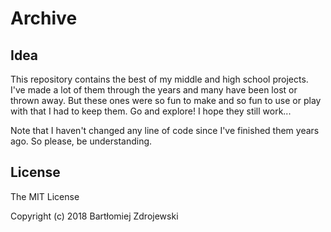 # Archive

## Idea

This repository contains the best of my middle and high school projects. I've made a lot of them through the years and many have been lost or thrown away. But these ones were so fun to make and so fun to use or play with that I had to keep them. Go and explore! I hope they still work...

Note that I haven't changed any line of code since I've finished them years ago. So please, be understanding.

## License

The MIT License

Copyright (c) 2018 Bartłomiej Zdrojewski
